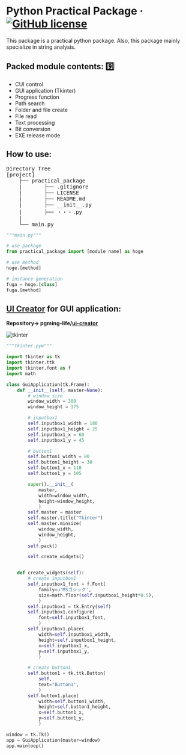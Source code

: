 # Python Practical Package &middot; [![GitHub license](https://img.shields.io/badge/license-MIT-blue.svg)](https://github.com/pgming-life/pgming_package/blob/main/LICENSE)

This package is a practical python package.
Also, this package mainly specialize in string analysis.

## Packed module contents: :nine:

* CUI control
* GUI application (Tkinter)
* Progress function
* Path search
* Folder and file create
* File read
* Text processing
* Bit conversion
* EXE release mode

## How to use:

<pre>
Directory Tree
[project]
    ├── practical_package
    |       ├── .gitignore
    |       ├── LICENSE
    |       ├── README.md
    |       ├── __init__.py
    |       ├── ・・・.py
    |
    └── main.py
</pre>

```python
"""main.py"""

# use package
from practical_package import [module name] as hoge

# use method
hoge.[method]

# instance generation
fuga = hoge.[class]
fuga.[method]
```

## [UI Creator](https://pgming-ui-creator.com) for GUI application:

**Repository-> pgming-life/[ui-creator](https://github.com/pgming-life/ui-creator)**

![tkinter](https://user-images.githubusercontent.com/84230279/125622613-4f06ffbb-092e-4513-b3c7-42804c104e8a.PNG)

```python
"""Tkinter.pyw"""

import tkinter as tk
import tkinter.ttk
import tkinter.font as f
import math

class GuiApplication(tk.Frame):
    def __init__(self, master=None):
        # window size
        window_width = 300
        window_height = 175

        # inputbox1
        self.inputbox1_width = 180
        self.inputbox1_height = 25
        self.inputbox1_x = 60
        self.inputbox1_y = 45

        # button1
        self.button1_width = 80
        self.button1_height = 30
        self.button1_x = 110
        self.button1_y = 105

        super().__init__(
            master,
            width=window_width,
            height=window_height,
            )
        self.master = master
        self.master.title("Tkinter")
        self.master.minsize(
            window_width,
            window_height,
            )
        self.pack()

        self.create_widgets()


    def create_widgets(self):
        # create inputbox1
        self.inputbox1_font = f.Font(
            family=u'MSゴシック',
            size=math.floor(self.inputbox1_height*0.5),
            )
        self.inputbox1 = tk.Entry(self)
        self.inputbox1.configure(
            font=self.inputbox1_font,
            )
        self.inputbox1.place(
            width=self.inputbox1_width,
            height=self.inputbox1_height,
            x=self.inputbox1_x,
            y=self.inputbox1_y,
            )

        # create button1
        self.button1 = tk.ttk.Button(
            self,
            text="Button1",
            )
        self.button1.place(
            width=self.button1_width,
            height=self.button1_height,
            x=self.button1_x,
            y=self.button1_y,
            )

window = tk.Tk()
app = GuiApplication(master=window)
app.mainloop()
```
